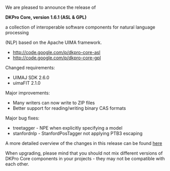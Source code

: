 We are pleased to announce the release of

**DKPro Core, version 1.6.1 (ASL & GPL)**

a collection of interoperable software components for natural language processing

(NLP) based on the Apache UIMA framework.

  * http://code.google.com/p/dkpro-core-asl
  * http://code.google.com/p/dkpro-core-gpl

Changed requirements:

  * UIMAJ SDK 2.6.0
  * uimaFIT 2.1.0

Major improvements:

  * Many writers can now write to ZIP files
  * Better support for reading/writing binary CAS formats

Major bug fixes:

  * treetagger - NPE when explicitly specifying a model
  * stanfordnlp - StanfordPosTagger not applying PTB3 escaping


A more detailed overview of the changes in this release can be found [here](https://code.google.com/p/dkpro-core-asl/issues/list?can=1&q=label:Milestone-1.6.1)

When upgrading, please mind that you should not mix different versions of DKPro Core components in your projects - they may not be compatible with each other.